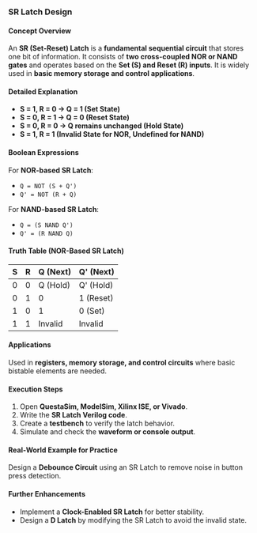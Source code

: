 ### **SR Latch Design**  

#### **Concept Overview**  
An **SR (Set-Reset) Latch** is a **fundamental sequential circuit** that stores one bit of information. It consists of **two cross-coupled NOR or NAND gates** and operates based on the **Set (S) and Reset (R) inputs**. It is widely used in **basic memory storage and control applications**.  

#### **Detailed Explanation**  
- **S = 1, R = 0 → Q = 1 (Set State)**  
- **S = 0, R = 1 → Q = 0 (Reset State)**  
- **S = 0, R = 0 → Q remains unchanged (Hold State)**  
- **S = 1, R = 1 (Invalid State for NOR, Undefined for NAND)**  

#### **Boolean Expressions**  
For **NOR-based SR Latch**:  
- `Q = NOT (S + Q')`  
- `Q' = NOT (R + Q)`  

For **NAND-based SR Latch**:  
- `Q = (S NAND Q')`  
- `Q' = (R NAND Q)`  

#### **Truth Table (NOR-Based SR Latch)**  

| S | R | Q (Next) | Q' (Next) |  
|---|---|---------|----------|  
| 0 | 0 | Q (Hold) | Q' (Hold) |  
| 0 | 1 | 0 | 1 (Reset) |  
| 1 | 0 | 1 | 0 (Set) |  
| 1 | 1 | Invalid | Invalid |  

#### **Applications**  
Used in **registers, memory storage, and control circuits** where basic bistable elements are needed.  

#### **Execution Steps**  
1. Open **QuestaSim, ModelSim, Xilinx ISE, or Vivado**.  
2. Write the **SR Latch Verilog code**.  
3. Create a **testbench** to verify the latch behavior.  
4. Simulate and check the **waveform or console output**.  

#### **Real-World Example for Practice**  
Design a **Debounce Circuit** using an SR Latch to remove noise in button press detection.  


#### **Further Enhancements**  
- Implement a **Clock-Enabled SR Latch** for better stability.  
- Design a **D Latch** by modifying the SR Latch to avoid the invalid state.
